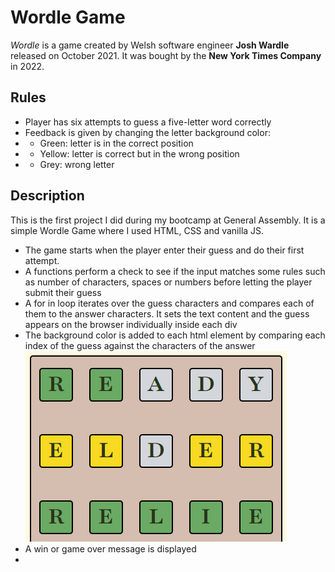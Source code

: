 # Wordle Game

_Wordle_ is a game created by Welsh software engineer **Josh Wardle** released on October 2021. It was bought by the **New York Times Company** in 2022.

## Rules

- Player has six attempts to guess a five-letter word correctly
- Feedback is given by changing the letter background color:
- - Green: letter is in the correct position
- - Yellow: letter is correct but in the wrong position
- - Grey: wrong letter

## Description

This is the first project I did during my bootcamp at General Assembly. It is a simple Wordle Game where I used HTML, CSS and vanilla JS.

- The game starts when the player enter their guess and do their first attempt.
- A functions perform a check to see if the input matches some rules such as number of characters, spaces or numbers before letting the player submit their guess
- A for in loop iterates over the guess characters and compares each of them to the answer characters. It sets the text content and the guess appears on the browser individually inside each div
- The background color is added to each html element by comparing each index of the guess against the characters of the answer
![wordle](https://github.com/JPMurara/wordle/blob/main/images/Screenshot%202023-06-10%20110841.png)
- A win or game over message is displayed
-
